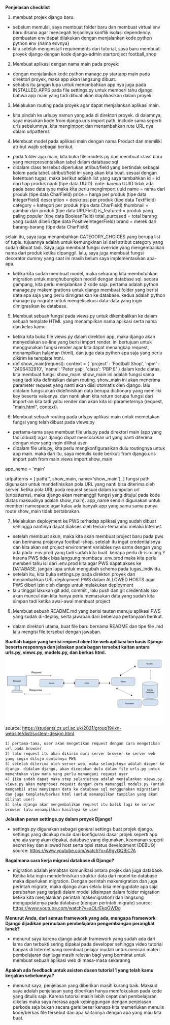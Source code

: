**Penjelasan checklist**
1) membuat projek django baru:
- sebelum memulai, saya membuat folder baru dan membuat virtual env baru disana agar mencegah terjadinya konflik isolasi dependency. pembuatan env dapat dilakukan dengan menjalankan kode python python env {nama envnya}
- lalu setelah menginstall requirements dari tutorial, saya baru membuat proyek django dengan kode django-admin startproject football_shop

2) Membuat aplikasi dengan nama main pada proyek:
- dengan menjalankan kode python manage.py startapp main pada direktori proyek, maka app akan langsung dibuat.
- sehabis itu jangan lupa untuk menambahkan app nya juga pada INSTALLED_APPS pada file settings.py untuk memberi tahu django bahwa app main yang tadi dibuat akan diaplikasikan dalam proyek.

3) Melakukan routing pada proyek agar dapat menjalankan aplikasi main.
-  kita pindah ke urls.py namun yang ada di direktori proyek. di dalamnya, saya masukan kode 
from django.urls import path, include
sama seperti urls sebelumnya, kita mengimport dan menambahkan rute URL nya dalam urlpatterns
4) Membuat model pada aplikasi main dengan nama Product dan memiliki atribut wajib sebagai berikut.
- pada folder app main, kita buka file models.py dan membuat class baru yang merepresentasikan tabel dalam database sql
- didalam class tersebut diperlukan atribut/field yang bertindak sebagai kolom pada tabel. atribut/field ini yang akan kita buat. sesuai dengan ketentuan tugas, maka berikut adalah list yang saya tambahkan
id = id dari tiap produk nanti (tipe data UUID). note: karena UUID tidak ada pada base data type maka kita perlu mengimport uuid 
name = nama dari produk (tipe data CharField)
price = harga per produk (tipe data IntegerField)
description = deskripsi per produk (tipe data TextField)
category = kategori per produk (tipe data CharField)
thumbnail = gambar dari produk (tipe data URLField)
is_featured = produk yang paling populer (tipe data BooleanField)
total_purcased = total barang yang sudah dibeli (tipe data PositiveIntegerField)
brand = merek dari barang-barang (tipe data CharField)

selain itu, saya juga menambahkan CATEGORY_CHOICES yang berupa list of tuple. tujuannya adalah untuk kemungkinan isi dari atribut category yang sudah dibuat tadi. Saya juga membuat fungsi override yang mengembalikan nama dari produk ketika dipanggil. lalu, saya juga membuat fungsi decorator dummy yang saat ini masih belum saya implementasikan apa-apa.
- ketika kita sudah membuat model, maka sekarang kita membutuhkan migration untuk menghubungkan model dengan database sql. secara gampang, kita perlu menjalankan 2 kode saja. pertama adalah python manage.py makemigrations untuk django membuat folder yang berisi data apa saja yang perlu dimigrasikan ke database. kedua adalah python manage.py migrate untuk mengeksekusi data-data yang ingin dimigrasikan ke database.

5) Membuat sebuah fungsi pada views.py untuk dikembalikan ke dalam sebuah template HTML yang menampilkan nama aplikasi serta nama dan kelas kamu
- ketika kita buka file views.py dalam direktori app, maka django akan menyediakan se-line yang berisi import render. ini bertujuan untuk menggunakan fungsi render agar kita dapat menangkap request, menampilkan halaman (html), dan juga data python apa saja yang perlu dikirim ke template html.
- def show_main(request):
    context = {
        'project' : 'Football Shop',
        'npm' : '2406432910',
        'name': 'Peter yap',
        'class': 'PBP E'
    }
dalam kode diatas, kita membuat fungsi show_main. show_main ini adalah fungsi sama yang tadi kita definisikan dalam routing. show_main ini akan menerima parameter request yang nanti akan diisi otomatis oleh django. lalu didalam fungsi akan didefinisikan data berupa dictionary yang memiliki key beserta valuenya. dan nanti akan kita return berupa fungsi dari import-an kita tadi yaitu render dan akan kita isi parameternya (request, "main.html", context).

6) Membuat sebuah routing pada urls.py aplikasi main untuk memetakan fungsi yang telah dibuat pada views.py
- pertama-tama saya membuat file urls.py pada direktori main (app yang tadi dibuat) agar django dapat mencocokan url yang nanti diterima dengan view yang ingin dilihat user
- didalam file urls.py, kita perlu mengkonfigurasikan dulu routingnya untuk app main. maka dari itu, saya menulis kode berikut:
from django.urls import path
from main.views import show_main

app_name = 'main'

urlpatterns = [
    path('', show_main, name='show_main'),
]
fungsi path digunakan untuk mendefinisikan pola URL yang nanti bisa diterima oleh server. ketika pola URL pada request sesuai dalam kumpulan url (urlpatterns), maka django akan memanggil fungsi yang dituju( pada kode diatas maksudnya adalah show_main). app_name sendiri digunakan untuk memberi namespace agar kalau ada banyak app yang sama sama punya route show_main tidak bertabrakan.

7) Melakukan deployment ke PWS terhadap aplikasi yang sudah dibuat sehingga nantinya dapat diakses oleh teman-temanmu melalui Internet.
- setelah membuat akun, maka kita akan membuat project baru pada pws dan berinama projeknya football-shop. setelah itu ingat credentialsnya dan kita akan set project environment variables nya sama dengan yang ada pada .env.prod yang tadi sudah kita buat. kenapa perlu di-isi ulang ? karena PWS tidak bisa langsung membaca .env.prod maka kita perlu memberi tahu isi dari .env.prod kita agar PWS dapat akses ke DATABASE. jangan lupa untuk mengubah schema pada tugas_individu.
- setelah itu, kita buka settings.py pada direktori proyek dan menambahkan URL deployment PWS dalam ALLOWED HOSTS agar PWS diberi izin oleh django untuk melakukan deployment
- lalu tinggal lakukan git add, commit , lalu push dan git credentials sso akan muncul dan kita hanya perlu memasukan data yang sudah kita simpan tadi ketika awal-awal membuat project

8)  Membuat sebuah README.md yang berisi tautan menuju aplikasi PWS yang sudah di-deploy, serta jawaban dari beberapa pertanyaan berikut.
- dalam direktori utama, buat file baru bernama README dan tipe file .md lalu mengisi file tersebut dengan jawaban.

**Buatlah bagan yang berisi request client ke web aplikasi berbasis Django beserta responnya dan jelaskan pada bagan tersebut kaitan antara urls.py, views.py, models.py, dan berkas html.**
![bagan](image-1.png)
source: https://students.cs.ucl.ac.uk/2021/group19/ixn-website/dist/system-design.html

    1) pertama-tama, user akan mengetikan request dengan cara mengetikan url pada browser
    2) lalu request itu akan dikirim dari server browser ke server web yang ingin dituju contohnya PWS
    3) setelah diterima oleh server web, maka selanjutnya adalah dioper ke django. didalam django, akan dicocokan dulu dalam file urls.py untuk menentukan view mana yang perlu menangani request user
    4) jika sudah dapat maka step selanjutnya adalah menjalankan views.py. views.py akan memproses request dengan cara memanggil models.py (untuk mengambil atau menyimpan data ke database sql menggunakan migration) dan juga template/berkas html (untuk menampilkan tampilan yang akan dilihat user)
    5) lalu django akan mengembalikan request itu balik lagi ke server browser lalu menampilkan hasilnya ke user

**Jelaskan peran settings.py dalam proyek Django!**
- settings.py digunakan sebagai general settings buat projek django. settings yang dicakup mulai dari konfigurasi dasar projek seperti app apa aja yang akan dipakai, database yang digunakan, keamanan seperti secret key dan allowed host serta opsi status development (DEBUG)
source: https://www.youtube.com/watch?v=A9gvGQBjC7A

**Bagaimana cara kerja migrasi database di Django?**
- migration adalah jemabtan komunikasi antara projek dan juga database. Ketika kita ingin mendefinisikan struktur data dari model ke database maka diperlukan migration. Dengan perintah makemigration dan juga perintah migrate, maka django akan selalu bisa mengupdate apa saja perubahan yang terjadi dalam model (disimpan dalam folder migration ketika kita menjalankan perintah makemigration) dan langsung mengupdatenya pada database (dengan perintah migrate)
source: https://www.youtube.com/watch?v=aOLrEkpGWDg

**Menurut Anda, dari semua framework yang ada, mengapa framework Django dijadikan permulaan pembelajaran pengembangan perangkat lunak?**
- menurut saya karena django adalah framework yang sudah ada dari lama dan terbukti sering dipakai pada developer sehingga video tutorial banyak di Internet yang membuat pelajar mudah untuk mencari materi pembelajaran dan juga masih relevan bagi yang berminat untuk membuat sebuah aplikasi web di masa-masa sekaranng

**Apakah ada feedback untuk asisten dosen tutorial 1 yang telah kamu kerjakan sebelumnya?**
- menurut saya, penjelasan yang diberikan masih kurang baik. Maksud saya adalah penjelasan yang diberikan hanya memfokuskan pada kode yang ditulis saja. Karena tutorial masih lebih cepat dari pembelajaran dikelas maka saya merasa agak kebinggungan dengan penjelasan perkode saja bukan secara garis besar kenapa kita memerlukan menulis kode/berkas file tersebut dan apa kaitannya dengan apa yang mau kita buat.